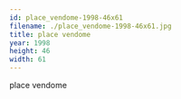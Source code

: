 ```yaml
---
id: place_vendome-1998-46x61
filename: ./place_vendome-1998-46x61.jpg
title: place vendome
year: 1998
height: 46
width: 61
---
```


place vendome
